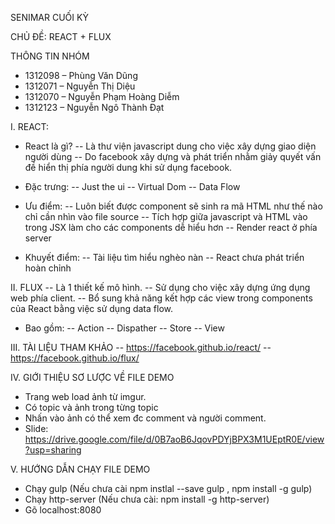 
SENIMAR CUỐI KỲ

CHỦ ĐỀ: REACT + FLUX


THÔNG TIN NHÓM
- 1312098 – Phùng Văn Dũng
- 1312071 – Nguyễn Thị Diệu
- 1312070 – Nguyễn Phạm Hoàng Diễm
- 1312123 – Nguyễn Ngô Thành Đạt

I. REACT:
+ React là gì?
-- Là thư viện javascript dung cho việc xây dựng giao diện người dùng
-- Do facebook xây dựng và phát triển nhằm giảy quyết vấn đề hiển thị phía người dung khi sử dụng facebook.

+ Đặc trưng:
-- Just the ui
-- Virtual Dom
-- Data Flow

+ Ưu điểm:
-- Luôn biết được component  sẽ sinh ra mã HTML như thế nào chỉ cần nhìn vào file source
-- Tích hợp giữa javascript và HTML vào trong JSX làm cho các components dễ hiểu hơn
-- Render react ở phía server

+ Khuyết điểm:
-- Tài liệu tìm hiểu nghèo nàn
-- React chưa phát triển hoàn chỉnh

II. FLUX
-- Là 1 thiết kế mô hình.
-- Sử dụng cho việc xây dựng ứng dụng web phía client.
-- Bổ sung khả năng kết hợp các view trong components của React bằng việc sử dụng data flow.

+ Bao gồm:
-- Action
-- Dispather
-- Store
-- View

III. TÀI LIỆU THAM KHẢO
--  https://facebook.github.io/react/
--  https://facebook.github.io/flux/

IV. GIỚI THIỆU SƠ LƯỢC VỀ FILE DEMO
   - Trang web load ảnh từ imgur.
   - Có topic và ảnh trong từng topic
   - Nhấn vào ảnh có thể xem đc comment và người comment.
   - Slide: https://drive.google.com/file/d/0B7aoB6JqovPDYjBPX3M1UEptR0E/view?usp=sharing

V. HƯỚNG DẪN CHẠY FILE DEMO
  - Chạy gulp (Nếu chưa cài npm instlal --save gulp , npm install -g gulp)
  - Chạy http-server (Nếu chưa cài: npm install -g http-server)
  - Gõ localhost:8080
